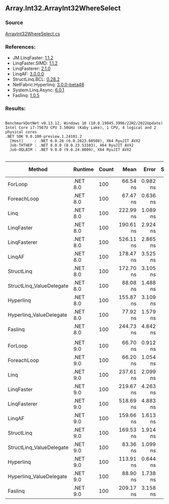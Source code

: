 ﻿## Array.Int32.ArrayInt32WhereSelect

### Source
[ArrayInt32WhereSelect.cs](../LinqBenchmarks/Array/Int32/ArrayInt32WhereSelect.cs)

### References:
- JM.LinqFaster: [1.1.2](https://www.nuget.org/packages/JM.LinqFaster/1.1.2)
- LinqFaster.SIMD: [1.1.2](https://www.nuget.org/packages/LinqFaster.SIMD/1.0.3)
- LinqFasterer: [2.1.0](https://www.nuget.org/packages/LinqFasterer/2.1.0)
- LinqAF: [3.0.0.0](https://www.nuget.org/packages/LinqAF/3.0.0.0)
- StructLinq.BCL: [0.28.2](https://www.nuget.org/packages/StructLinq/0.28.2)
- NetFabric.Hyperlinq: [3.0.0-beta48](https://www.nuget.org/packages/NetFabric.Hyperlinq/3.0.0-beta48)
- System.Linq.Async: [6.0.1](https://www.nuget.org/packages/System.Linq.Async/6.0.1)
- Faslinq: [1.0.5](https://www.nuget.org/packages/Faslinq/1.0.5)

### Results:
```

BenchmarkDotNet v0.13.12, Windows 10 (10.0.19045.3996/22H2/2022Update)
Intel Core i7-7567U CPU 3.50GHz (Kaby Lake), 1 CPU, 4 logical and 2 physical cores
.NET SDK 9.0.100-preview.1.24101.2
  [Host]     : .NET 6.0.26 (6.0.2623.60508), X64 RyuJIT AVX2
  Job-THTHEP : .NET 8.0.0 (8.0.23.53103), X64 RyuJIT AVX2
  Job-OQLBIM : .NET 9.0.0 (9.0.24.8009), X64 RyuJIT AVX2


```
| Method                   | Runtime  | Count | Mean      | Error    | StdDev   | Median    | Ratio        | RatioSD | Gen0   | Allocated | Alloc Ratio |
|------------------------- |--------- |------ |----------:|---------:|---------:|----------:|-------------:|--------:|-------:|----------:|------------:|
| ForLoop                  | .NET 8.0 | 100   |  66.54 ns | 0.982 ns | 0.870 ns |  66.17 ns |     baseline |         |      - |         - |          NA |
| ForeachLoop              | .NET 8.0 | 100   |  67.47 ns | 0.636 ns | 0.497 ns |  67.41 ns | 1.02x slower |   0.01x |      - |         - |          NA |
| Linq                     | .NET 8.0 | 100   | 222.99 ns | 1.089 ns | 0.909 ns | 223.04 ns | 3.36x slower |   0.04x | 0.0496 |     104 B |          NA |
| LinqFaster               | .NET 8.0 | 100   | 190.61 ns | 2.924 ns | 3.591 ns | 189.13 ns | 2.87x slower |   0.06x | 0.3173 |     664 B |          NA |
| LinqFasterer             | .NET 8.0 | 100   | 526.11 ns | 2.865 ns | 2.237 ns | 525.33 ns | 7.92x slower |   0.09x | 0.4129 |     864 B |          NA |
| LinqAF                   | .NET 8.0 | 100   | 178.47 ns | 3.525 ns | 5.167 ns | 176.12 ns | 2.68x slower |   0.09x |      - |         - |          NA |
| StructLinq               | .NET 8.0 | 100   | 172.70 ns | 3.105 ns | 2.592 ns | 171.49 ns | 2.60x slower |   0.04x | 0.0305 |      64 B |          NA |
| StructLinq_ValueDelegate | .NET 8.0 | 100   |  88.08 ns | 1.488 ns | 2.567 ns |  87.19 ns | 1.33x slower |   0.06x |      - |         - |          NA |
| Hyperlinq                | .NET 8.0 | 100   | 155.87 ns | 3.109 ns | 4.458 ns | 153.83 ns | 2.34x slower |   0.06x |      - |         - |          NA |
| Hyperlinq_ValueDelegate  | .NET 8.0 | 100   |  77.92 ns | 1.579 ns | 2.161 ns |  77.12 ns | 1.17x slower |   0.03x |      - |         - |          NA |
| Faslinq                  | .NET 8.0 | 100   | 244.73 ns | 4.842 ns | 9.890 ns | 239.15 ns | 3.73x slower |   0.20x | 0.2027 |     424 B |          NA |
|                          |          |       |           |          |          |           |              |         |        |           |             |
| ForLoop                  | .NET 9.0 | 100   |  66.70 ns | 0.912 ns | 1.154 ns |  66.28 ns |     baseline |         |      - |         - |          NA |
| ForeachLoop              | .NET 9.0 | 100   |  66.20 ns | 1.054 ns | 0.880 ns |  66.02 ns | 1.01x faster |   0.02x |      - |         - |          NA |
| Linq                     | .NET 9.0 | 100   | 237.61 ns | 2.099 ns | 1.861 ns | 237.25 ns | 3.55x slower |   0.08x | 0.0496 |     104 B |          NA |
| LinqFaster               | .NET 9.0 | 100   | 219.67 ns | 4.263 ns | 9.268 ns | 214.88 ns | 3.33x slower |   0.18x | 0.3173 |     664 B |          NA |
| LinqFasterer             | .NET 9.0 | 100   | 518.69 ns | 4.883 ns | 4.078 ns | 517.27 ns | 7.73x slower |   0.11x | 0.4129 |     864 B |          NA |
| LinqAF                   | .NET 9.0 | 100   | 159.66 ns | 1.613 ns | 1.347 ns | 159.47 ns | 2.38x slower |   0.04x |      - |         - |          NA |
| StructLinq               | .NET 9.0 | 100   | 169.53 ns | 1.914 ns | 2.204 ns | 169.14 ns | 2.54x slower |   0.06x | 0.0305 |      64 B |          NA |
| StructLinq_ValueDelegate | .NET 9.0 | 100   |  83.36 ns | 1.099 ns | 0.858 ns |  83.13 ns | 1.24x slower |   0.03x |      - |         - |          NA |
| Hyperlinq                | .NET 9.0 | 100   | 113.91 ns | 0.644 ns | 0.538 ns | 113.95 ns | 1.70x slower |   0.04x |      - |         - |          NA |
| Hyperlinq_ValueDelegate  | .NET 9.0 | 100   |  88.90 ns | 1.738 ns | 1.860 ns |  87.78 ns | 1.33x slower |   0.04x |      - |         - |          NA |
| Faslinq                  | .NET 9.0 | 100   | 209.17 ns | 3.158 ns | 2.466 ns | 208.23 ns | 3.11x slower |   0.06x | 0.2027 |     424 B |          NA |
